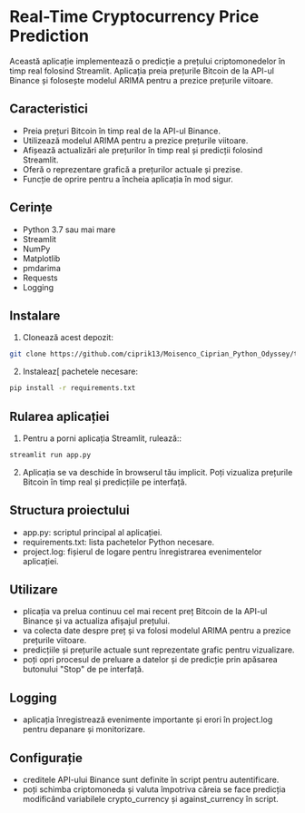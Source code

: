 # Real-Time Cryptocurrency Price Prediction

Această aplicație implementează o predicție a prețului criptomonedelor în timp real folosind Streamlit. Aplicația preia prețurile Bitcoin de la API-ul Binance și folosește modelul ARIMA pentru a prezice prețurile viitoare.

## Caracteristici

- Preia prețuri Bitcoin în timp real de la API-ul Binance.
- Utilizează modelul ARIMA pentru a prezice prețurile viitoare.
- Afișează actualizări ale prețurilor în timp real și predicții folosind Streamlit.
- Oferă o reprezentare grafică a prețurilor actuale și prezise.
- Funcție de oprire pentru a încheia aplicația în mod sigur.

## Cerințe

- Python 3.7 sau mai mare
- Streamlit
- NumPy
- Matplotlib
- pmdarima
- Requests
- Logging

## Instalare

1. Clonează acest depozit:

```bash
git clone https://github.com/ciprik13/Moisenco_Ciprian_Python_Odyssey/tree/master
```

2. Instaleaz[ pachetele necesare:

```bash
pip install -r requirements.txt
```

## Rularea aplicației

1. Pentru a porni aplicația Streamlit, rulează::

```bash
streamlit run app.py
```

2. Aplicația se va deschide în browserul tău implicit. Poți vizualiza prețurile Bitcoin în timp real și predicțiile pe interfață.

## Structura proiectului
- app.py: scriptul principal al aplicației.
- requirements.txt: lista pachetelor Python necesare.
- project.log: fișierul de logare pentru înregistrarea evenimentelor aplicației.

## Utilizare
- plicația va prelua continuu cel mai recent preț Bitcoin de la API-ul Binance și va actualiza afișajul prețului. 
- va colecta date despre preț și va folosi modelul ARIMA pentru a prezice prețurile viitoare.
- predicțiile și prețurile actuale sunt reprezentate grafic pentru vizualizare.
- poți opri procesul de preluare a datelor și de predicție prin apăsarea butonului "Stop" de pe interfață.

## Logging
- aplicația înregistrează evenimente importante și erori în project.log pentru depanare și monitorizare.

## Configurație
- creditele API-ului Binance sunt definite în script pentru autentificare.
- poți schimba criptomoneda și valuta împotriva căreia se face predicția modificând variabilele crypto_currency și against_currency în script.
